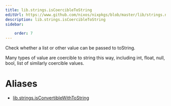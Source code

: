 ```yaml
---
title: lib.strings.isCoercibleToString
editUrl: https://www.github.com/nixos/nixpkgs/blob/master/lib/strings.nix#L1272C31
description: lib.strings.isCoercibleToString
sidebar:

    order: 7
---
```


Check whether a list or other value can be passed to toString.

Many types of value are coercible to string this way, including int, float,
null, bool, list of similarly coercible values.


# Aliases

- [lib.strings.isConvertibleWithToString](/reference/libstrings.isConvertibleWithToString)


